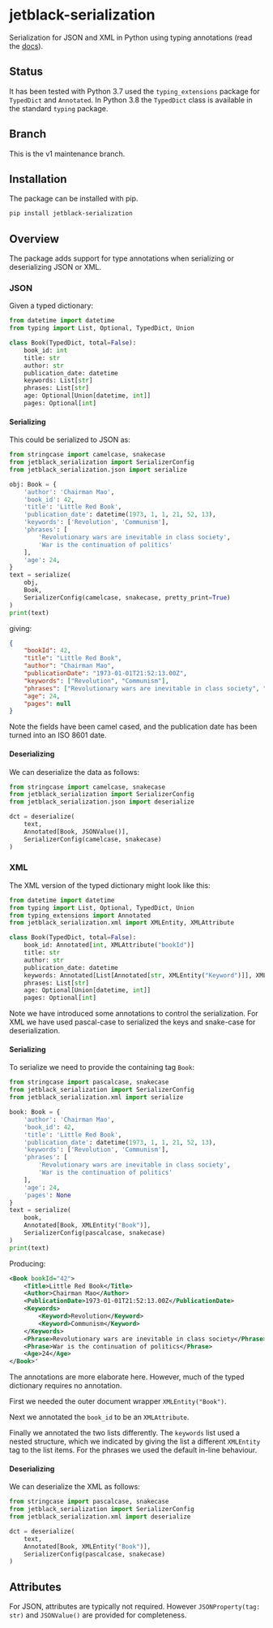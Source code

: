 # jetblack-serialization

Serialization for JSON and XML in Python using typing annotations
(read the [docs](https://rob-blackbourn.github.io/jetblack-serialization/)).

## Status

It has been tested with Python 3.7 used the `typing_extensions`
package for `TypedDict` and `Annotated`. In Python 3.8 the `TypedDict`
class is available in the standard `typing` package.

## Branch

This is the v1 maintenance branch.

## Installation

The package can be installed with pip.

```bash
pip install jetblack-serialization
```

## Overview

The package adds support for type annotations when serializing or deserializing
JSON or XML.


### JSON

Given a typed dictionary:

```python
from datetime import datetime
from typing import List, Optional, TypedDict, Union

class Book(TypedDict, total=False):
    book_id: int
    title: str
    author: str
    publication_date: datetime
    keywords: List[str]
    phrases: List[str]
    age: Optional[Union[datetime, int]]
    pages: Optional[int]
```

#### Serializing

This could be serialized to JSON as:

```python
from stringcase import camelcase, snakecase
from jetblack_serialization import SerializerConfig
from jetblack_serialization.json import serialize

obj: Book = {
    'author': 'Chairman Mao',
    'book_id': 42,
    'title': 'Little Red Book',
    'publication_date': datetime(1973, 1, 1, 21, 52, 13),
    'keywords': ['Revolution', 'Communism'],
    'phrases': [
        'Revolutionary wars are inevitable in class society',
        'War is the continuation of politics'
    ],
    'age': 24,
}
text = serialize(
    obj,
    Book,
    SerializerConfig(camelcase, snakecase, pretty_print=True)
)
print(text)
```

giving:

```json
{
    "bookId": 42,
    "title": "Little Red Book",
    "author": "Chairman Mao",
    "publicationDate": "1973-01-01T21:52:13.00Z",
    "keywords": ["Revolution", "Communism"],
    "phrases": ["Revolutionary wars are inevitable in class society", "War is the continuation of politics"],
    "age": 24,
    "pages": null
}
```

Note the fields have been camel cased, and the publication date has been turned
into an ISO 8601 date.

#### Deserializing

We can deserialize the data as follows:

```python
from stringcase import camelcase, snakecase
from jetblack_serialization import SerializerConfig
from jetblack_serialization.json import deserialize

dct = deserialize(
    text,
    Annotated[Book, JSONValue()],
    SerializerConfig(camelcase, snakecase)
)
```

### XML

The XML version of the typed dictionary might look like this:

```python
from datetime import datetime
from typing import List, Optional, TypedDict, Union
from typing_extensions import Annotated
from jetblack_serialization.xml import XMLEntity, XMLAttribute

class Book(TypedDict, total=False):
    book_id: Annotated[int, XMLAttribute("bookId")]
    title: str
    author: str
    publication_date: datetime
    keywords: Annotated[List[Annotated[str, XMLEntity("Keyword")]], XMLEntity("Keywords")]
    phrases: List[str]
    age: Optional[Union[datetime, int]]
    pages: Optional[int]
```

Note we have introduced some annotations to control the serialization.
For XML we have used pascal-case to serialized the keys and snake-case
for deserialization.

#### Serializing

To serialize we need to provide the containing tag `Book`:

```python
from stringcase import pascalcase, snakecase
from jetblack_serialization import SerializerConfig
from jetblack_serialization.xml import serialize

book: Book = {
    'author': 'Chairman Mao',
    'book_id': 42,
    'title': 'Little Red Book',
    'publication_date': datetime(1973, 1, 1, 21, 52, 13),
    'keywords': ['Revolution', 'Communism'],
    'phrases': [
        'Revolutionary wars are inevitable in class society',
        'War is the continuation of politics'
    ],
    'age': 24,
    'pages': None
}
text = serialize(
    book,
    Annotated[Book, XMLEntity("Book")],
    SerializerConfig(pascalcase, snakecase)
)
print(text)
```

Producing:

```xml
<Book bookId="42">
    <Title>Little Red Book</Title>
    <Author>Chairman Mao</Author>
    <PublicationDate>1973-01-01T21:52:13.00Z</PublicationDate>
    <Keywords>
        <Keyword>Revolution</Keyword>
        <Keyword>Communism</Keyword>
    </Keywords>
    <Phrase>Revolutionary wars are inevitable in class society</Phrase>
    <Phrase>War is the continuation of politics</Phrase>
    <Age>24</Age>
</Book>'
```

The annotations are more elaborate here. However, much of the typed dictionary
requires no annotation.

First we needed the outer document wrapper `XMLEntity("Book")`.

Next we annotated the `book_id` to be an `XMLAttribute`.

Finally we annotated the two lists differently. The `keywords` list used
a nested structure, which we indicated by giving the list a different
`XMLEntity` tag to the list items. For the phrases we used the default
in-line behaviour.

#### Deserializing

We can deserialize the XML as follows:

```python
from stringcase import pascalcase, snakecase
from jetblack_serialization import SerializerConfig
from jetblack_serialization.xml import deserialize

dct = deserialize(
    text,
    Annotated[Book, XMLEntity("Book")],
    SerializerConfig(pascalcase, snakecase)
)
```

## Attributes

For JSON, attributes are typically not required. However
`JSONProperty(tag: str)` and `JSONValue()` are provided for
completeness.